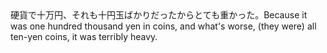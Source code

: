 <tr><td>硬貨で十万円、それも十円玉ばかりだったからとても重かった。<td><tr><tr><td>Because it was one hundred thousand yen in coins, and what's worse, (they were) all ten-yen coins, it was terribly heavy.<td><tr></table>

